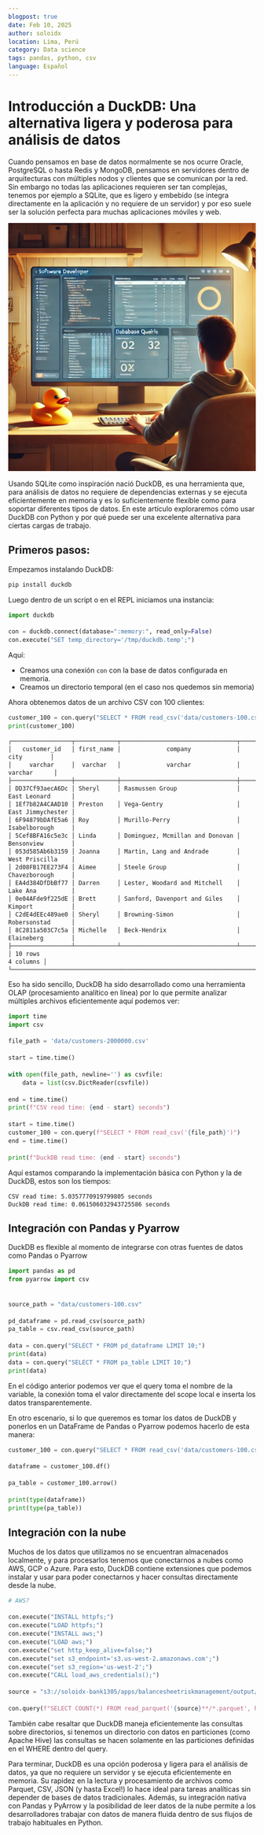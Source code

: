 ```yaml
---
blogpost: true
date: Feb 10, 2025
author: soloidx
location: Lima, Perú
category: Data science
tags: pandas, python, csv
language: Español
---
```


# Introducción a DuckDB: Una alternativa ligera y poderosa para análisis de datos

Cuando pensamos en base de datos normalmente se nos ocurre Oracle, PostgreSQL o hasta Redis y MongoDB, pensamos en servidores dentro de arquitecturas con múltiples nodos y clientes que se comunican por la red. Sin embargo no todas las aplicaciones requieren ser tan complejas,  tenemos por ejemplo a SQLite, que es ligero y embebido (se integra directamente en la aplicación y no requiere de un servidor) y por eso suele ser la solución perfecta para muchas aplicaciones móviles y web.

![Python developer](/_static/images/introduction_duckdb.png)

Usando SQLite como inspiración nació DuckDB, es una herramienta que, para análisis de datos no requiere de dependencias externas y se ejecuta eficientemente en memoria y es lo suficientemente flexible como para soportar diferentes tipos de datos. En este artículo exploraremos cómo usar DuckDB con Python y por qué puede ser una excelente alternativa para ciertas cargas de trabajo.

## Primeros pasos:

Empezamos instalando DuckDB:

```bash
pip install duckdb
```

Luego dentro de un script o en el REPL iniciamos una instancia:

```python
import duckdb

con = duckdb.connect(database=":memory:", read_only=False)
con.execute("SET temp_directory='/tmp/duckdb.temp';")
```

Aquí:
- Creamos una conexión `con` con la base de datos configurada en memoria.
- Creamos un directorio temporal (en el caso nos quedemos sin memoria)

Ahora obtenemos datos de un archivo CSV con 100 clientes:

```python
customer_100 = con.query("SELECT * FROM read_csv('data/customers-100.csv', normalize_names=TRUE)")
print(customer_100)
```

```text
┌─────────────────┬────────────┬─────────────────────────────────┬───────────────────┐
│   customer_id   │ first_name │             company             │       city        │
│     varchar     │  varchar   │             varchar             │      varchar      │
├─────────────────┼────────────┼─────────────────────────────────┼───────────────────┤
│ DD37Cf93aecA6Dc │ Sheryl     │ Rasmussen Group                 │ East Leonard      │
│ 1Ef7b82A4CAAD10 │ Preston    │ Vega-Gentry                     │ East Jimmychester │
│ 6F94879bDAfE5a6 │ Roy        │ Murillo-Perry                   │ Isabelborough     │
│ 5Cef8BFA16c5e3c │ Linda      │ Dominguez, Mcmillan and Donovan │ Bensonview        │
│ 053d585Ab6b3159 │ Joanna     │ Martin, Lang and Andrade        │ West Priscilla    │
│ 2d08FB17EE273F4 │ Aimee      │ Steele Group                    │ Chavezborough     │
│ EA4d384DfDbBf77 │ Darren     │ Lester, Woodard and Mitchell    │ Lake Ana          │
│ 0e04AFde9f225dE │ Brett      │ Sanford, Davenport and Giles    │ Kimport           │
│ C2dE4dEEc489ae0 │ Sheryl     │ Browning-Simon                  │ Robersonstad      │
│ 8C2811a503C7c5a │ Michelle   │ Beck-Hendrix                    │ Elaineberg        │
├─────────────────┴────────────┴─────────────────────────────────┴───────────────────┤
│ 10 rows                                                                  4 columns │
└────────────────────────────────────────────────────────────────────────────────────┘
```

Eso ha sido sencillo, DuckDB ha sido desarrollado como una herramienta OLAP (procesamiento analítico en línea) por lo que permite analizar múltiples archivos eficientemente aquí podemos ver:

```python
import time
import csv

file_path = 'data/customers-2000000.csv'

start = time.time()

with open(file_path, newline='') as csvfile:
    data = list(csv.DictReader(csvfile))

end = time.time()
print(f"CSV read time: {end - start} seconds")

start = time.time()
customer_100 = con.query(f"SELECT * FROM read_csv('{file_path}')")
end = time.time()

print(f"DuckDB read time: {end - start} seconds")
```

Aquí estamos comparando la implementación básica con Python y la de DuckDB, estos son los tiempos:

```text
CSV read time: 5.0357770919799805 seconds
DuckDB read time: 0.061506032943725586 seconds
```

## Integración con Pandas y Pyarrow

DuckDB es flexible al momento de integrarse con otras fuentes de datos como Pandas o Pyarrow

```python
import pandas as pd
from pyarrow import csv


source_path = "data/customers-100.csv"

pd_dataframe = pd.read_csv(source_path)
pa_table = csv.read_csv(source_path)

data = con.query("SELECT * FROM pd_dataframe LIMIT 10;")
print(data)
data = con.query("SELECT * FROM pa_table LIMIT 10;")
print(data)
```

En el código anterior podemos ver que el query toma el nombre de la variable, la conexión toma el valor directamente del scope local e inserta los datos transparentemente.

En otro escenario, si lo que queremos es tomar los datos de DuckDB y ponerlos en un DataFrame de Pandas o Pyarrow podemos hacerlo de esta manera:

```python
customer_100 = con.query("SELECT * FROM read_csv('data/customers-100.csv')")

dataframe = customer_100.df()

pa_table = customer_100.arrow()

print(type(dataframe))
print(type(pa_table))
```
## Integración con la nube

Muchos de los datos que utilizamos no se encuentran almacenados localmente, y para procesarlos tenemos que conectarnos a nubes como AWS, GCP o Azure. Para esto, DuckDB contiene extensiones que podemos instalar y usar para poder conectarnos y hacer consultas directamente desde la nube.

```python
# AWS?

con.execute("INSTALL httpfs;")
con.execute("LOAD httpfs;")
con.execute("INSTALL aws;")
con.execute("LOAD aws;")
con.execute("set http_keep_alive=false;")
con.execute("set s3_endpoint='s3.us-west-2.amazonaws.com';")
con.execute("set s3_region='us-west-2';")
con.execute("CALL load_aws_credentials();")

source = "s3://soloidx-bank1305/apps/balancesheetriskmanagement/output/instrument/data/"

con.query(f"SELECT COUNT(*) FROM read_parquet('{source}**/*.parquet', hive_partitioning = true);")
```

También cabe resaltar que DuckDB maneja eficientemente las consultas sobre directorios, si tenemos un directorio con datos en particiones (como Apache Hive) las consultas se hacen solamente en las particiones definidas en el WHERE dentro del query.

Para terminar, DuckDB es una opción poderosa y ligera para el análisis de datos, ya que no requiere un servidor y se ejecuta eficientemente en memoria. Su rapidez en la lectura y procesamiento de archivos como Parquet, CSV, JSON (y hasta Excel!) lo hace ideal para tareas analíticas sin depender de bases de datos tradicionales. Además, su integración nativa con Pandas y PyArrow y la posibilidad de leer datos de la nube permite a los desarrolladores trabajar con datos de manera fluida dentro de sus flujos de trabajo habituales en Python.
